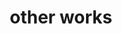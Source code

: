 ---
layout: page
title: other works
nav: false
nav_order: 4
dropdown: true
children: 
    - title: canva designs
      permalink: /canvadesigns/
    - title: divider
    - title: music
      permalink: /music/
---